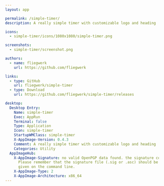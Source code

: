 ```yaml
---
layout: app

permalink: /simple-timer/
description: A really simple timer with customizable logo and heading

icons:
  - simple-timer/icons/1080x1080/simple-timer.png

screenshots:
  - simple-timer/screenshot.png

authors:
  - name: fliegwerk
    url: https://github.com/fliegwerk

links:
  - type: GitHub
    url: fliegwerk/simple-timer
  - type: Download
    url: https://github.com/fliegwerk/simple-timer/releases

desktop:
  Desktop Entry:
    Name: simple-timer
    Exec: AppRun
    Terminal: false
    Type: Application
    Icon: simple-timer
    StartupWMClass: simple-timer
    X-AppImage-Version: 0.4.3
    Comment: A really simple timer with customizable logo and heading
    Categories: Utility
  AppImageHub:
    X-AppImage-Signature: no valid OpenPGP data found. the signature could not be verified.
      Please remember that the signature file (.sig or .asc) should be the first file
      given on the command line.
    X-AppImage-Type: 2
    X-AppImage-Architecture: x86_64
---
```

